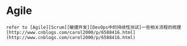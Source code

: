 # Agile

    refer to [Agile][Scrum][敏捷开发][DevOps中的持续性测试]一些相关流程的梳理  
    [http://www.cnblogs.com/carol2000/p/6588416.html](http://www.cnblogs.com/carol2000/p/6588416.html)
